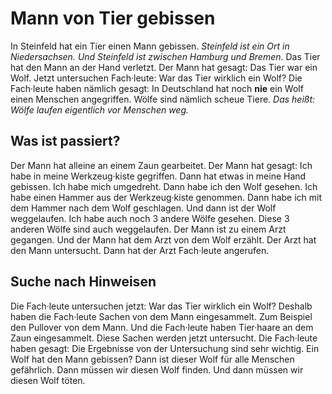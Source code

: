 # Mann von Tier gebissen

In Steinfeld hat ein Tier einen Mann gebissen. 
*Steinfeld ist ein Ort in Niedersachsen.* 
*Und Steinfeld ist zwischen Hamburg und Bremen.* Das Tier hat den Mann an der Hand verletzt. Der Mann hat gesagt: Das Tier war ein Wolf. Jetzt untersuchen Fach·leute: War das Tier wirklich ein Wolf? Die Fach·leute haben nämlich gesagt: In Deutschland hat noch **nie** ein Wolf einen Menschen angegriffen. Wölfe sind nämlich scheue Tiere. *Das heißt:* 
*Wölfe laufen eigentlich vor Menschen weg.* 

## Was ist passiert?
Der Mann hat alleine an einem Zaun gearbeitet. Der Mann hat gesagt: Ich habe in meine Werkzeug·kiste gegriffen. Dann hat etwas in meine Hand gebissen. Ich habe mich umgedreht. Dann habe ich den Wolf gesehen. Ich habe einen Hammer aus der Werkzeug·kiste genommen. Dann habe ich mit dem Hammer nach dem Wolf geschlagen. Und dann ist der Wolf weggelaufen. Ich habe auch noch 3 andere Wölfe gesehen. Diese 3 anderen Wölfe sind auch weggelaufen. Der Mann ist zu einem Arzt gegangen. Und der Mann hat dem Arzt von dem Wolf erzählt. Der Arzt hat den Mann untersucht. Dann hat der Arzt Fach·leute angerufen. 

## Suche nach Hinweisen
Die Fach·leute untersuchen jetzt: War das Tier wirklich ein Wolf? Deshalb haben die Fach·leute Sachen von dem Mann eingesammelt. Zum Beispiel den Pullover von dem Mann. Und die Fach·leute haben Tier·haare an dem Zaun eingesammelt. Diese Sachen werden jetzt untersucht. Die Fach·leute haben gesagt: Die Ergebnisse von der Untersuchung sind sehr wichtig. Ein Wolf hat den Mann gebissen? Dann ist dieser Wolf für alle Menschen gefährlich. Dann müssen wir diesen Wolf finden. Und dann müssen wir diesen Wolf töten. 
